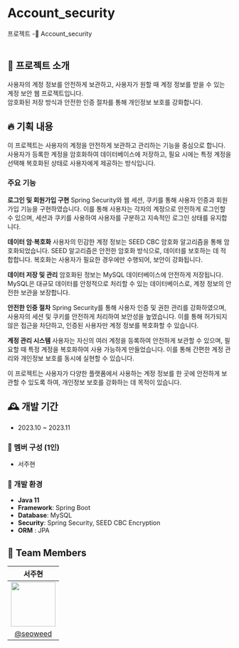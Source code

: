 # Account_security
프로젝트 -🚨 Account_security <br><br>


## 💫 프로젝트 소개 ##
사용자의 계정 정보를 안전하게 보관하고, 사용자가 원할 때 계정 정보를 받을 수 있는 계정 보안 웹 프로젝트입니다.<br> 
암호화된 저장 방식과 안전한 인증 절차를 통해 개인정보 보호를 강화합니다. <br>


## 🔥 기획 내용 ##
이 프로젝트는 사용자의 계정을 안전하게 보관하고 관리하는 기능을 중심으로 합니다. 사용자가 등록한 계정을 암호화하여 데이터베이스에 저장하고, 필요 시에는 특정 계정을 선택해 복호화된 상태로 사용자에게 제공하는 방식입니다.

### 주요 기능
**로그인 및 회원가입 구현**
Spring Security와 웹 세션, 쿠키를 통해 사용자 인증과 회원가입 기능을 구현하였습니다. 이를 통해 사용자는 각자의 계정으로 안전하게 로그인할 수 있으며, 세션과 쿠키를 사용하여 사용자를 구분하고 지속적인 로그인 상태를 유지합니다.

**데이터 암·복호화**
사용자의 민감한 계정 정보는 SEED CBC 암호화 알고리즘을 통해 암호화되었습니다. SEED 알고리즘은 안전한 암호화 방식으로, 데이터를 보호하는 데 적합합니다. 복호화는 사용자가 필요한 경우에만 수행되어, 보안이 강화됩니다.

**데이터 저장 및 관리**
암호화된 정보는 MySQL 데이터베이스에 안전하게 저장됩니다. MySQL은 대규모 데이터를 안정적으로 처리할 수 있는 데이터베이스로, 계정 정보의 안전한 보관을 보장합니다.

**안전한 인증 절차**
Spring Security를 통해 사용자 인증 및 권한 관리를 강화하였으며, 사용자의 세션 및 쿠키를 안전하게 처리하여 보안성을 높였습니다. 이를 통해 허가되지 않은 접근을 차단하고, 인증된 사용자만 계정 정보를 복호화할 수 있습니다.

**계정 관리 시스템**
사용자는 자신의 여러 계정을 등록하여 안전하게 보관할 수 있으며, 필요할 때 특정 계정을 복호화하여 사용 가능하게 만들었습니다. 이를 통해 간편한 계정 관리와 개인정보 보호를 동시에 실현할 수 있습니다.

이 프로젝트는 사용자가 다양한 플랫폼에서 사용하는 계정 정보를 한 곳에 안전하게 보관할 수 있도록 하여, 개인정보 보호를 강화하는 데 목적이 있습니다.

## 🕰️ 개발 기간 
* 2023.10 ~ 2023.11

### 🐣 멤버 구성 (1인)
- 서주현

### 📢 개발 환경
- **Java 11**
- **Framework**: Spring Boot
- **Database**: MySQL
- **Security**: Spring Security, SEED CBC Encryption
- **ORM** : JPA

## :busts_in_silhouette: Team Members ##

|                                               서주현                                              |                                       
|:-----------------------------------------------------------------------------------------------:|
| <img src="https://github.com/seoweed.png" width="100" height="100">                             |
|                            [@seoweed](https://github.com/seoweed)                               | 

